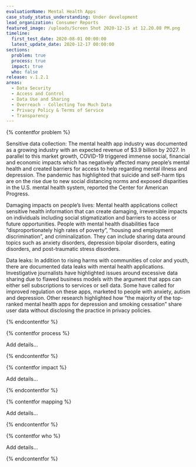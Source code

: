 ```yaml
---
evaluationName: Mental Health Apps
case_study_status_understanding: Under development
lead_organization: Consumer Reports
featured_image: /uploads/Screen Shot 2020-12-15 at 12.20.08 PM.png
timeline:
  first_test_date: 2020-08-01 00:00:00
  latest_update_date: 2020-12-17 00:00:00
sections:
  problem: true
  process: true
  impact: true
  who: false
release: v.1.2.1
areas:
  - Data Security
  - Access and Control
  - Data Use and Sharing
  - Overreach - Collecting Too Much Data
  - Privacy Policy & Terms of Service
  - Transparency
---
```


{% contentfor problem %}

<div class="editable mt-3">

Sensitive data collection: The mental health app industry was documented as a growing industry with an expected revenue of $3.9 billion by 2027. In parallel to this market growth, COVID-19 triggered immense social, financial and economic impacts which has negatively affected many people’s mental health and created barriers for access to help regarding mental illness and depression. The pandemic has highlighted that suicide and self-harm tips are on the rise due to new social distancing norms and exposed disparities in the U.S. mental health system, reported the Center for American Progress.

Damaging impacts on people’s lives: Mental health applications collect sensitive health information that can create damaging, irreversible impacts on individuals including social stigmatization and barriers to access or future opportunities. People with mental health disabilities face “disproportionately high rates of poverty”, “housing and employment discrimination”, and criminalization. They can include sharing data around topics such as anxiety disorders, depression bipolar disorders, eating disorders, and post-traumatic stress disorders. 

Data leaks: In addition to rising harms with communities of color and youth, there are documented data leaks with mental health applications. Investigative journalists have highlighted issues around excessive data sharing due to flawed business models with the argument that apps can either sell subscriptions to services or sell data. Some have called for improved regulation on these apps, marketed to people with anxiety, autism and depression. Other research highlighted how “the majority of the top-ranked mental health apps for depression and smoking cessation” share user data without disclosing the practice in privacy policies.


</div>

{% endcontentfor %}

{% contentfor process %}

<div class="editable mt-3">Add details...</div>

{% endcontentfor %}

{% contentfor impact %}

<div class="editable mt-3">Add details...</div>

{% endcontentfor %}

{% contentfor mapping %}

<div class="editable mt-3">Add details...</div>

{% endcontentfor %}

{% contentfor who %}

<div class="editable mt-3">Add details...</div>

{% endcontentfor %}
